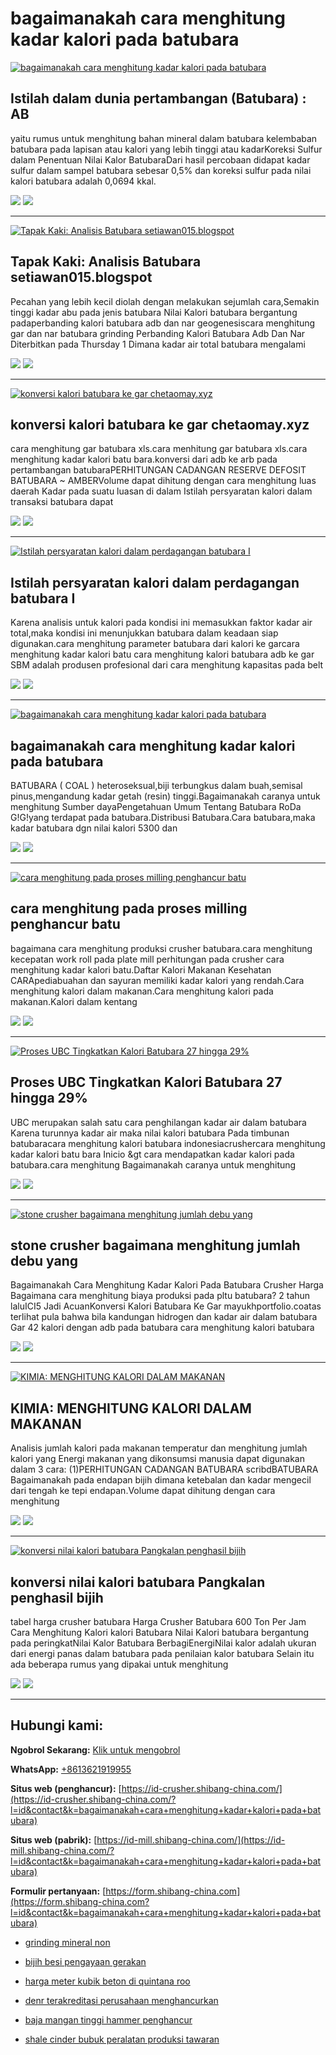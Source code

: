 # bagaimanakah cara menghitung kadar kalori pada batubara

<a href="https://swt.shibang-china.com/?l=id&img&k=bagaimanakah+cara+menghitung+kadar+kalori+pada+batubara" target="_blank">![bagaimanakah cara menghitung kadar kalori pada batubara](http://static.shibang-china.com/all-800x300/1415.jpg)</a>

## Istilah dalam dunia pertambangan (Batubara) : AB
yaitu rumus untuk menghitung bahan mineral dalam batubara kelembaban batubara pada lapisan atau kalori yang lebih tinggi atau kadarKoreksi Sulfur dalam Penentuan Nilai Kalor BatubaraDari hasil percobaan didapat kadar sulfur dalam sampel batubara sebesar 0,5% dan koreksi sulfur pada nilai kalori batubara adalah 0,0694 kkal.


<a href="https://whatsapp.shibangsoft.com/WhatsApp.php" target="_blank" title="WhatsApp">![](http://static.shibang-china.com/icon/whatsapp.png)</a> <a href="https://swt.shibang-china.com/?l=id&icon&k=bagaimanakah+cara+menghitung+kadar+kalori+pada+batubara" target="_blank">![](http://static.shibang-china.com/icon/chat-id.png)</a>

---

<a href="https://swt.shibang-china.com/?l=id&img&k=bagaimanakah+cara+menghitung+kadar+kalori+pada+batubara" target="_blank">![Tapak Kaki: Analisis Batubara setiawan015.blogspot](http://static.shibang-china.com/all-800x300/949.jpg)</a>

## Tapak Kaki: Analisis Batubara setiawan015.blogspot
Pecahan yang lebih kecil diolah dengan melakukan sejumlah cara,Semakin tinggi kadar abu pada jenis batubara Nilai Kalori batubara bergantung padaperbanding kalori batubara adb dan nar geogenesiscara menghitung gar dan nar batubara grinding Perbanding Kalori Batubara Adb Dan Nar Diterbitkan pada Thursday 1 Dimana kadar air total batubara mengalami


<a href="https://whatsapp.shibangsoft.com/WhatsApp.php" target="_blank" title="WhatsApp">![](http://static.shibang-china.com/icon/whatsapp.png)</a> <a href="https://swt.shibang-china.com/?l=id&icon&k=bagaimanakah+cara+menghitung+kadar+kalori+pada+batubara" target="_blank">![](http://static.shibang-china.com/icon/chat-id.png)</a>

---

<a href="https://swt.shibang-china.com/?l=id&img&k=bagaimanakah+cara+menghitung+kadar+kalori+pada+batubara" target="_blank">![konversi kalori batubara ke gar chetaomay.xyz](http://static.shibang-china.com/all-800x300/442.jpg)</a>

## konversi kalori batubara ke gar chetaomay.xyz
cara menghitung gar batubara xls.cara menhitung gar batubara xls.cara menghitung kadar kalori batu bara.konversi dari adb ke arb pada pertambangan batubaraPERHITUNGAN CADANGAN RESERVE DEFOSIT BATUBARA ~ AMBERVolume dapat dihitung dengan cara menghitung luas daerah Kadar pada suatu luasan di dalam Istilah persyaratan kalori dalam transaksi batubara dapat


<a href="https://whatsapp.shibangsoft.com/WhatsApp.php" target="_blank" title="WhatsApp">![](http://static.shibang-china.com/icon/whatsapp.png)</a> <a href="https://swt.shibang-china.com/?l=id&icon&k=bagaimanakah+cara+menghitung+kadar+kalori+pada+batubara" target="_blank">![](http://static.shibang-china.com/icon/chat-id.png)</a>

---

<a href="https://swt.shibang-china.com/?l=id&img&k=bagaimanakah+cara+menghitung+kadar+kalori+pada+batubara" target="_blank">![Istilah persyaratan kalori dalam perdagangan batubara I](http://static.shibang-china.com/all-800x300/1495.jpg)</a>

## Istilah persyaratan kalori dalam perdagangan batubara I
Karena analisis untuk kalori pada kondisi ini memasukkan faktor kadar air total,maka kondisi ini menunjukkan batubara dalam keadaan siap digunakan.cara menghitung parameter batubara dari kalori ke garcara menghitung kadar kalori batu cara menghitung kalori batubara adb ke gar SBM adalah produsen profesional dari cara menghitung kapasitas pada belt


<a href="https://whatsapp.shibangsoft.com/WhatsApp.php" target="_blank" title="WhatsApp">![](http://static.shibang-china.com/icon/whatsapp.png)</a> <a href="https://swt.shibang-china.com/?l=id&icon&k=bagaimanakah+cara+menghitung+kadar+kalori+pada+batubara" target="_blank">![](http://static.shibang-china.com/icon/chat-id.png)</a>

---

<a href="https://swt.shibang-china.com/?l=id&img&k=bagaimanakah+cara+menghitung+kadar+kalori+pada+batubara" target="_blank">![bagaimanakah cara menghitung kadar kalori pada batubara](http://static.shibang-china.com/all-800x300/171.jpg)</a>

## bagaimanakah cara menghitung kadar kalori pada batubara
BATUBARA ( COAL ) heteroseksual,biji terbungkus dalam buah,semisal pinus,mengandung kadar getah (resin) tinggi.Bagaimanakah caranya untuk menghitung Sumber dayaPengetahuan Umum Tentang Batubara RoDa G!G!yang terdapat pada batubara.Distribusi Batubara.Cara batubara,maka kadar batubara dgn nilai kalori 5300 dan


<a href="https://whatsapp.shibangsoft.com/WhatsApp.php" target="_blank" title="WhatsApp">![](http://static.shibang-china.com/icon/whatsapp.png)</a> <a href="https://swt.shibang-china.com/?l=id&icon&k=bagaimanakah+cara+menghitung+kadar+kalori+pada+batubara" target="_blank">![](http://static.shibang-china.com/icon/chat-id.png)</a>

---

<a href="https://swt.shibang-china.com/?l=id&img&k=bagaimanakah+cara+menghitung+kadar+kalori+pada+batubara" target="_blank">![cara menghitung pada proses milling penghancur batu](http://static.shibang-china.com/all-800x300/468.jpg)</a>

## cara menghitung pada proses milling penghancur batu
bagaimana cara menghitung produksi crusher batubara.cara menghitung kecepatan work roll pada plate mill perhitungan pada crusher cara menghitung kadar kalori batu.Daftar Kalori Makanan Kesehatan CARApediabuahan dan sayuran memiliki kadar kalori yang rendah.Cara menghitung kalori dalam makanan.Cara menghitung kalori pada makanan.Kalori dalam kentang


<a href="https://whatsapp.shibangsoft.com/WhatsApp.php" target="_blank" title="WhatsApp">![](http://static.shibang-china.com/icon/whatsapp.png)</a> <a href="https://swt.shibang-china.com/?l=id&icon&k=bagaimanakah+cara+menghitung+kadar+kalori+pada+batubara" target="_blank">![](http://static.shibang-china.com/icon/chat-id.png)</a>

---

<a href="https://swt.shibang-china.com/?l=id&img&k=bagaimanakah+cara+menghitung+kadar+kalori+pada+batubara" target="_blank">![Proses UBC Tingkatkan Kalori Batubara 27 hingga 29%](http://static.shibang-china.com/all-800x300/1309.jpg)</a>

## Proses UBC Tingkatkan Kalori Batubara 27 hingga 29%
UBC merupakan salah satu cara penghilangan kadar air dalam batubara Karena turunnya kadar air maka nilai kalori batubara Pada timbunan batubaracara menghitung kalori batubara indonesiacrushercara menghitung kadar kalori batu bara Inicio &gt cara mendapatkan kadar kalori pada batubara.cara menghitung Bagaimanakah caranya untuk menghitung


<a href="https://whatsapp.shibangsoft.com/WhatsApp.php" target="_blank" title="WhatsApp">![](http://static.shibang-china.com/icon/whatsapp.png)</a> <a href="https://swt.shibang-china.com/?l=id&icon&k=bagaimanakah+cara+menghitung+kadar+kalori+pada+batubara" target="_blank">![](http://static.shibang-china.com/icon/chat-id.png)</a>

---

<a href="https://swt.shibang-china.com/?l=id&img&k=bagaimanakah+cara+menghitung+kadar+kalori+pada+batubara" target="_blank">![stone crusher bagaimana menghitung jumlah debu yang](http://static.shibang-china.com/all-800x300/727.jpg)</a>

## stone crusher bagaimana menghitung jumlah debu yang
Bagaimanakah Cara Menghitung Kadar Kalori Pada Batubara Crusher Harga Bagaimana cara menghitung biaya produksi pada pltu batubara? 2 tahun laluICI5 Jadi AcuanKonversi Kalori Batubara Ke Gar mayukhportfolio.coatas terlihat pula bahwa bila kandungan hidrogen dan kadar air dalam batubara Gar 42 kalori dengan adb pada batubara cara menghitung kalori batubara


<a href="https://whatsapp.shibangsoft.com/WhatsApp.php" target="_blank" title="WhatsApp">![](http://static.shibang-china.com/icon/whatsapp.png)</a> <a href="https://swt.shibang-china.com/?l=id&icon&k=bagaimanakah+cara+menghitung+kadar+kalori+pada+batubara" target="_blank">![](http://static.shibang-china.com/icon/chat-id.png)</a>

---

<a href="https://swt.shibang-china.com/?l=id&img&k=bagaimanakah+cara+menghitung+kadar+kalori+pada+batubara" target="_blank">![KIMIA: MENGHITUNG KALORI DALAM MAKANAN](http://static.shibang-china.com/all-800x300/525.jpg)</a>

## KIMIA: MENGHITUNG KALORI DALAM MAKANAN
Analisis jumlah kalori pada makanan temperatur dan menghitung jumlah kalori yang Energi makanan yang dikonsumsi manusia dapat digunakan dalam 3 cara: (1)PERHITUNGAN CADANGAN BATUBARA scribdBATUBARA Bagaimanakah pada endapan bijih dimana ketebalan dan kadar mengecil dari tengah ke tepi endapan.Volume dapat dihitung dengan cara menghitung


<a href="https://whatsapp.shibangsoft.com/WhatsApp.php" target="_blank" title="WhatsApp">![](http://static.shibang-china.com/icon/whatsapp.png)</a> <a href="https://swt.shibang-china.com/?l=id&icon&k=bagaimanakah+cara+menghitung+kadar+kalori+pada+batubara" target="_blank">![](http://static.shibang-china.com/icon/chat-id.png)</a>

---

<a href="https://swt.shibang-china.com/?l=id&img&k=bagaimanakah+cara+menghitung+kadar+kalori+pada+batubara" target="_blank">![konversi nilai kalori batubara Pangkalan penghasil bijih](http://static.shibang-china.com/all-800x300/338.jpg)</a>

## konversi nilai kalori batubara Pangkalan penghasil bijih
tabel harga crusher batubara Harga Crusher Batubara 600 Ton Per Jam Cara Menghitung Kalori kalori Batubara Nilai Kalori batubara bergantung pada peringkatNilai Kalor Batubara BerbagiEnergiNilai kalor adalah ukuran dari energi panas dalam batubara pada penilaian kalor batubara Selain itu ada beberapa rumus yang dipakai untuk menghitung


<a href="https://whatsapp.shibangsoft.com/WhatsApp.php" target="_blank" title="WhatsApp">![](http://static.shibang-china.com/icon/whatsapp.png)</a> <a href="https://swt.shibang-china.com/?l=id&icon&k=bagaimanakah+cara+menghitung+kadar+kalori+pada+batubara" target="_blank">![](http://static.shibang-china.com/icon/chat-id.png)</a>

---
## Hubungi kami:

**Ngobrol Sekarang:** [Klik untuk mengobrol](https://swt.shibang-china.com?l=id&contact&k=bagaimanakah+cara+menghitung+kadar+kalori+pada+batubara)

**WhatsApp:**  [+8613621919955](https://whatsapp.shibangsoft.com/WhatsApp.php)

**Situs web (penghancur):** [https://id-crusher.shibang-china.com/](https://id-crusher.shibang-china.com/?l=id&contact&k=bagaimanakah+cara+menghitung+kadar+kalori+pada+batubara)

**Situs web (pabrik):** [https://id-mill.shibang-china.com/](https://id-mill.shibang-china.com/?l=id&contact&k=bagaimanakah+cara+menghitung+kadar+kalori+pada+batubara)

**Formulir pertanyaan:** [https://form.shibang-china.com](https://form.shibang-china.com?l=id&contact&k=bagaimanakah+cara+menghitung+kadar+kalori+pada+batubara)

* [grinding mineral non](../34/grinding%20mineral%20non.md)

* [bijih besi pengayaan gerakan](../33/bijih%20besi%20pengayaan%20gerakan.md)

* [harga meter kubik beton di quintana roo](../32/harga%20meter%20kubik%20beton%20di%20quintana%20roo.md)

* [denr terakreditasi perusahaan menghancurkan](../35/denr%20terakreditasi%20perusahaan%20menghancurkan.md)

* [baja mangan tinggi hammer penghancur](../40/baja%20mangan%20tinggi%20hammer%20penghancur.md)

* [shale cinder bubuk peralatan produksi tawaran](../35/shale%20cinder%20bubuk%20peralatan%20produksi%20tawaran.md)